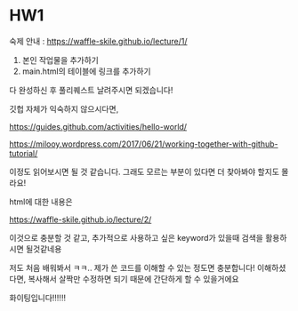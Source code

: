 # HW1

숙제 안내 : https://waffle-skile.github.io/lecture/1/

1. 본인 작업물을 추가하기
2. main.html의 테이블에 링크를 추가하기

다 완성하신 후 풀리퀘스트 날려주시면 되겠습니다!

깃헙 자체가 익숙하지 않으시다면,

https://guides.github.com/activities/hello-world/

https://milooy.wordpress.com/2017/06/21/working-together-with-github-tutorial/

이정도 읽어보시면 될 것 같습니다. 그래도 모르는 부분이 있다면 더 찾아봐야 할지도 몰라요!



html에 대한 내용은 

https://waffle-skile.github.io/lecture/2/

이것으로 충분할 것 같고, 추가적으로 사용하고 싶은 keyword가 있을때 검색을 활용하시면 될것같네용



저도 처음 배워봐서 ㅋㅋ.. 제가 쓴 코드를 이해할 수 있는 정도면 충분합니다! 이해하셨다면, 복사해서 살짝만 수정하면 되기 때문에 간단하게 할 수 있을거에요

화이팅입니다!!!!!!
